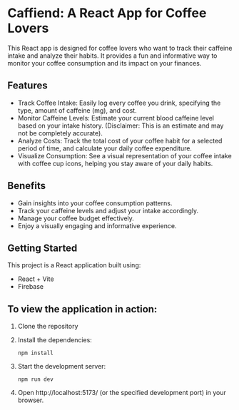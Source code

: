 # Caffiend: A React App for Coffee Lovers

This React app is designed for coffee lovers who want to track their caffeine intake and analyze their habits. It provides a fun and informative way to monitor your coffee consumption and its impact on your finances.

## Features

- Track Coffee Intake: Easily log every coffee you drink, specifying the type, amount of caffeine (mg), and cost.
- Monitor Caffeine Levels: Estimate your current blood caffeine level based on your intake history. (Disclaimer: This is an estimate and may not be completely accurate).
- Analyze Costs: Track the total cost of your coffee habit for a selected period of time, and calculate your daily coffee expenditure.
- Visualize Consumption: See a visual representation of your coffee intake with coffee cup icons, helping you stay aware of your daily habits.

## Benefits

- Gain insights into your coffee consumption patterns.
- Track your caffeine levels and adjust your intake accordingly.
- Manage your coffee budget effectively.
- Enjoy a visually engaging and informative experience.

## Getting Started

This project is a React application built using:

- React + Vite
- Firebase

## To view the application in action:

1. Clone the repository
2. Install the dependencies:

    `npm install`

3. Start the development server:

    `npm run dev`

4. Open http://localhost:5173/ (or the specified development port) in your browser.
